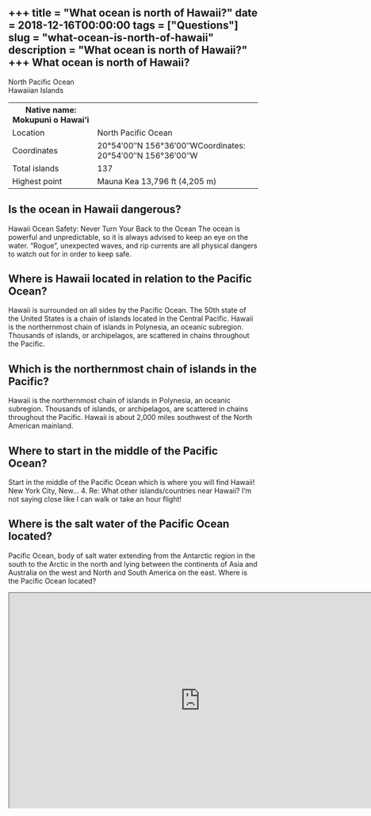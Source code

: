 +++
title = "What ocean is north of Hawaii?"
date = 2018-12-16T00:00:00
tags = ["Questions"]
slug = "what-ocean-is-north-of-hawaii"
description = "What ocean is north of Hawaii?"
+++
What ocean is north of Hawaii?
------------------------------

North Pacific Ocean  
Hawaiian Islands

<table><tr><th>Native name: Mokupuni o Hawai’i</th></tr><tr><td>Location</td><td>North Pacific Ocean</td></tr><tr><td>Coordinates</td><td>20°54′00″N 156°36′00″WCoordinates: 20°54′00″N 156°36′00″W</td></tr><tr><td>Total islands</td><td>137</td></tr><tr><td>Highest point</td><td>Mauna Kea 13,796 ft (4,205 m)</td></tr></table>

Is the ocean in Hawaii dangerous?
---------------------------------

Hawaii Ocean Safety: Never Turn Your Back to the Ocean The ocean is powerful and unpredictable, so it is always advised to keep an eye on the water. “Rogue”, unexpected waves, and rip currents are all physical dangers to watch out for in order to keep safe.

Where is Hawaii located in relation to the Pacific Ocean?
---------------------------------------------------------

Hawaii is surrounded on all sides by the Pacific Ocean. The 50th state of the United States is a chain of islands located in the Central Pacific. Hawaii is the northernmost chain of islands in Polynesia, an oceanic subregion. Thousands of islands, or archipelagos, are scattered in chains throughout the Pacific.

Which is the northernmost chain of islands in the Pacific?
----------------------------------------------------------

Hawaii is the northernmost chain of islands in Polynesia, an oceanic subregion. Thousands of islands, or archipelagos, are scattered in chains throughout the Pacific. Hawaii is about 2,000 miles southwest of the North American mainland.

Where to start in the middle of the Pacific Ocean?
--------------------------------------------------

Start in the middle of the Pacific Ocean which is where you will find Hawaii! New York City, New… 4. Re: What other islands/countries near Hawaii? I’m not saying close like I can walk or take an hour flight!

Where is the salt water of the Pacific Ocean located?
-----------------------------------------------------

Pacific Ocean, body of salt water extending from the Antarctic region in the south to the Arctic in the north and lying between the continents of Asia and Australia on the west and North and South America on the east. Where is the Pacific Ocean located?

<iframe allow="accelerometer; autoplay; clipboard-write; encrypted-media; gyroscope; picture-in-picture" allowfullscreen="" class="__youtube_prefs__  epyt-is-override  no-lazyload" data-no-lazy="1" data-origheight="433" data-origwidth="770" data-skipgform_ajax_framebjll="" height="433" id="_ytid_95571" loading="lazy" src="https://www.youtube.com/embed/2mIYF41vnhw?enablejsapi=1&autoplay=0&cc_load_policy=0&cc_lang_pref=&iv_load_policy=1&loop=0&modestbranding=0&rel=1&fs=1&playsinline=0&autohide=2&theme=dark&color=red&controls=1&" title="YouTube player" width="770"></iframe>